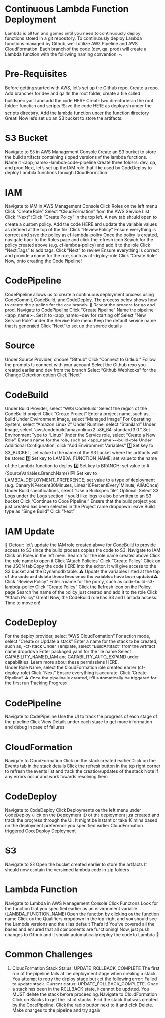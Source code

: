 # Continuous Lambda Function Deployment
Lambda is all fun and games until you need to continuously deploy functions stored in a git repository. To continuously deploy Lambda functions managed by Github, we’ll utilize AWS Pipeline and AWS CloudFormation. Each branch of the code (dev, qa, prod) will create a Lambda function with the following naming convention: <function-name>-<branch>.

# Pre-Requisites
Before getting started with AWS, let’s set up the Github repo.
Create a repo. Add branches for dev and qa
❗️In the root folder, create a file called buildspec.yaml and add the code HERE
Create two directories in the root folder: function and scripts
❗️Save the code HERE as deploy.sh under the scripts directory.
Add the lambda function under the function directory
Great! Now let’s set up an S3 bucket to store the artifacts.
  
# S3 Bucket
Navigate to S3 in AWS Management Console
Create an S3 bucket to store the build artifacts containing zipped versions of the lambda functions. Name it <app_name>-lambda-code-pipeline
Create three folders: dev, qa, and prod
Next, let’s set up the IAM role that’ll be used by CodeDeploy to deploy Lambda functions through CloudFormation.

# IAM
Navigate to IAM in AWS Management Console
Click Roles on the left menu
Click “Create Role”
Select “CloudFormation” from the AWS Service List
Click “Next”
❗️Click “Create Policy” in the top left. A new tab should open to create a custom policy. Add the code HERE and update the variable values as defined at the top of the file.
Click “Review Policy”
Ensure everything is correct and save the policy as cf-lambda-policy
Once the policy is created, navigate back to the Roles page and click the refresh icon
Search for the policy created above (e.g. cf-lambda-policy) and add it to the role
Click “Next:Tags” to add tags. Click “Next” to review
Ensure everything is correct and provide a name for the role, such as cf-deploy-role
Click “Create Role”
Now, onto creating the Code Pipeline!

# CodePipeline
CodePipeline allows us to create a continuous deployment process using CodeCommit, CodeBuild, and CodeDeploy.
The process below shows how to create the pipeline for the dev branch.
🔁 Repeat the process for qa and prod.
Navigate to CodePipeline
Click “Create Pipeline”
Name the pipeline <app_name>-<env>. Set it to <app_name>-dev for starting off
Select “New Service Role” under the Service Role menu
Keep the default service name that is generated
Click “Next” to set up the source details

# Source
Under Source Provider, choose “Github”
Click “Connect to Github.” Follow the prompts to connect with your account
Select the Github repo you created earlier and dev from the branch
Select “Github Webhooks” for the Change Detection option
Click “Next”

# CodeBuild
Under Build Provider, select “AWS CodeBuild”
Select the region of the CodeBuild project
Click “Create Project”
Enter a project name, such as, <app-name>-<env>-build
Under Environment Image, select “Managed Image”
For Operating System, select “Amazon Linux 2”
Under Runtime, select “Standard”
Under Image, select “aws/codebuild/amazonlinux2-x86_64-standard:3.0.”
Set Environment Type to “Linux”
Under the Service role, select “Create a New Role”. Enter a name for the role, such as <app_name>-<env>-build-role
Under Additional Configuration, click “Add Environment Variables”
1️⃣ Set key to S3_BUCKET; set value to the name of the S3 bucket where the artifacts will be stored
2️⃣ Set key to LAMBDA_FUNCTION_NAME; set value to the name of the Lambda function to deploy
3️⃣ Set key to BRANCH; set value to #{SourceVariables.BranchName}
4️⃣ Set key to LAMBDA_DEPLOYMENT_PREFERENCE; set value to a type of deployment (e.g. Canary10Percent30Minutes, Linear10PercentEvery1Minute, AllAtOnce)
Under Build specifications, select “Use a Buildspec file”
Optional: Select S3 Logs under the Logs section if you’d like logs to also be written to an S3 bucket
Click “Continue to Code Pipeline.”
Ensure that the build project you just created has been selected in the Project name dropdown
Leave Build type as “Single Build”
Click “Next”

# IAM Update
🔀 Detour: let’s update the IAM role created above for CodeBuild to provide access to S3 since the build process copies the code to S3.
Navigate to IAM
Click on Roles in the left menu
Search for the role name created above
Click the role name to open it
Click “Attach Policies”
Click “Create Policy”
Click on the JSON tab
Copy the code HERE into the editor. It will give access to the S3 bucket and the Dynamodb table. ⚠️ Update the variables listed at the top of the code and delete those lines once the variables have been updated⚠️
Click “Review Policy”
Enter a name for the policy, such as code-build-s3-lambda-policy
Click “Create Policy”
Click the Refresh icon on the Policy page
Search the name of the policy just created and add it to the role
Click “Attach Policy”
Great! Now, the CodeBuild role has S3 and Lambda access. Time to move on!

# CodeDeploy
For the deploy provider, select “AWS CloudFormation”
For action mode, select “Create or Update a stack”
Enter a name for the stack to be created, such as, <app-name>-cf-stack
Under Template, select “BuildArtifact” from the Artifact name dropdown
Enter packaged.yaml for the file name
Select CAPABILITY_NAMED_IAM and CAPABILITY_AUTO_EXPAND under capabilities. Learn more about these permissions HERE.\
Under Role Name, select the CloudFormation role created earlier (cf-deploy-role)
Click “Next”
Ensure everything is accurate. Click “Create Pipeline”
⚠️ Once the pipeline is created, it’ll automatically be triggered for the first run
Tracking Progress

# CodePipeline
Navigate to CodePipeline
Use the UI to track the progress of each stage of the pipeline
Click View Details under each stage to get more information and debug in case of failures

# CloudFormation
Navigate to CloudFormation
Click on the stack created earlier
Click on the Events tab in the stack details
Click the refresh button in the top right corner to refresh the events list and track the creation/updates of the stack
Note if any errors occur and work towards resolving them

# CodeDeploy
Navigate to CodeDeploy
Click Deployments on the left menu under CodeDeploy
Click on the Deployment ID of the deployment just created and track the progress through the UI. It might be instant or take 10 mins based on the deployment preference you specified earlier
CloudFormation triggered CodeDeploy Deployment

# S3
Navigate to S3
Open the bucket created earlier to store the artifacts
It should now contain the versioned lambda code in zip folders

# Lambda Function
Navigate to Lambda in AWS Management Console
Click Functions
Look for the function that you specified earlier as an environment variable (LAMBDA_FUNCTION_NAME)
Open the function by clicking on the function name
Click on the Qualifiers dropdown in the top-right and you should see the Lambda versions and the alias default
That’s it! You’ve covered all the bases and ensured that all components are functioning! Now, just push changes to Github and it should automatically deploy the code to Lambda 🍻

# Common Challenges
1. CloudFormation Stack Status: UPDATE_ROLLBACK_COMPLETE
The first run of the pipeline fails at the deployment stage when creating a stack. You attempt to retry the deploy stage but get the following error: Failed to update stack. Current status: UPDATE_ROLLBACK_COMPLETE.
Once a stack has been in the ROLLBACK state, it cannot be updated. You MUST delete the stack before proceeding.
Navigate to CloudFormation
Click on Stacks to get the list of stacks.
Find the stack that was created by the CodePipeline.
Click the radio button next to it and click Delete.
Make changes to the pipeline and try again
